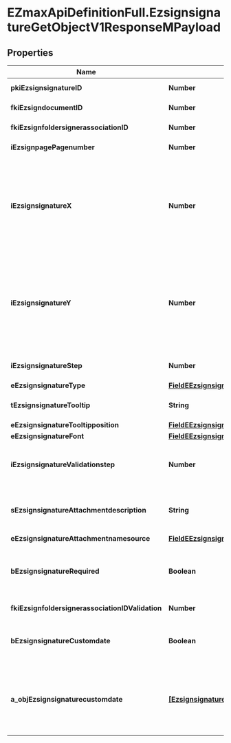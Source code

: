 # EZmaxApiDefinitionFull.EzsignsignatureGetObjectV1ResponseMPayload

## Properties

Name | Type | Description | Notes
------------ | ------------- | ------------- | -------------
**pkiEzsignsignatureID** | **Number** | The unique ID of the Ezsignsignature | 
**fkiEzsigndocumentID** | **Number** | The unique ID of the Ezsigndocument | 
**fkiEzsignfoldersignerassociationID** | **Number** | The unique ID of the Ezsignfoldersignerassociation | 
**iEzsignpagePagenumber** | **Number** | The page number in the Ezsigndocument | 
**iEzsignsignatureX** | **Number** | The X coordinate (Horizontal) where to put the Ezsignsignature on the page.  Coordinate is calculated at 100dpi (dot per inch). So for example, if you want to put the Ezsignsignature 2 inches from the left border of the page, you would use \&quot;200\&quot; for the X coordinate. | 
**iEzsignsignatureY** | **Number** | The Y coordinate (Vertical) where to put the Ezsignsignature on the page.  Coordinate is calculated at 100dpi (dot per inch). So for example, if you want to put the Ezsignsignature 3 inches from the top border of the page, you would use \&quot;300\&quot; for the Y coordinate. | 
**iEzsignsignatureStep** | **Number** | The step when the Ezsignsigner will be invited to sign | 
**eEzsignsignatureType** | [**FieldEEzsignsignatureType**](FieldEEzsignsignatureType.md) |  | 
**tEzsignsignatureTooltip** | **String** | A tooltip that will be presented to Ezsignsigner about the Ezsignsignature | [optional] 
**eEzsignsignatureTooltipposition** | [**FieldEEzsignsignatureTooltipposition**](FieldEEzsignsignatureTooltipposition.md) |  | [optional] 
**eEzsignsignatureFont** | [**FieldEEzsignsignatureFont**](FieldEEzsignsignatureFont.md) |  | [optional] 
**iEzsignsignatureValidationstep** | **Number** | The step when the Ezsignsigner will be invited to validate the Ezsignsignature of eEzsignsignatureType Attachments | [optional] 
**sEzsignsignatureAttachmentdescription** | **String** | The description attached to the attachment name added in Ezsignsignature of eEzsignsignatureType Attachments | [optional] 
**eEzsignsignatureAttachmentnamesource** | [**FieldEEzsignsignatureAttachmentnamesource**](FieldEEzsignsignatureAttachmentnamesource.md) |  | [optional] 
**bEzsignsignatureRequired** | **Boolean** | Whether the Ezsignsignature is required or not. This field is relevant only with Ezsignsignature with eEzsignsignatureType &#x3D; Attachments. | [optional] 
**fkiEzsignfoldersignerassociationIDValidation** | **Number** | The unique ID of the Ezsignfoldersignerassociation | [optional] 
**bEzsignsignatureCustomdate** | **Boolean** | Whether the Ezsignsignature has a custom date format or not. (Only possible when eEzsignsignatureType is **Name** or **Handwritten**) | [optional] 
**a_objEzsignsignaturecustomdate** | [**[EzsignsignaturecustomdateResponseCompound]**](EzsignsignaturecustomdateResponseCompound.md) | An array of custom date blocks that will be filled at the time of signature.  Can only be used if bEzsignsignatureCustomdate is true.  Use an empty array if you don&#39;t want to have a date at all. | [optional] 


